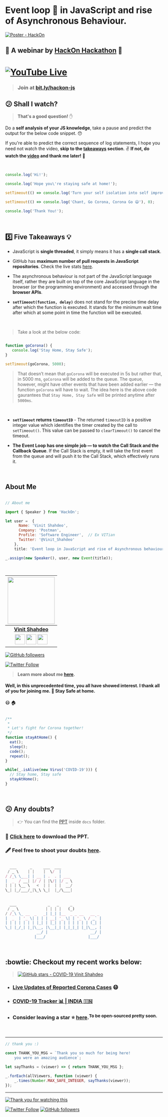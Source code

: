 # Event loop :arrows_counterclockwise: in JavaScript and rise of Asynchronous Behaviour.

[![Poster - HackOn](./assets/poster.jpeg)](https://www.youtube.com/watch?v=zsRv8g3C4rY)

## :red_circle: A webinar by [HackOn Hackathon](https://twitter.com/Vinit_Shahdeo/status/1251819929247993856) :rocket:

# [![YouTube Live](https://img.shields.io/badge/YouTube-Live-tomato.svg?style=for-the-badge&logo=youtube)](http://bit.ly/hackon-js) 

> ### Join at [bit.ly/hackon-js](http://bit.ly/hackon-js)

## :confused: Shall I watch?

> **That's a good question!** :raised_hand:

Do a **self analysis of your JS knowledge**, take a pause and predict the output for the below code snippet. :hushed:

If you're able to predict the correct sequence of log statements, I hope you need not watch the video, **skip to the [takeaways](#five-five-takeaways-bulb) section**. :v: **If not, do watch the [video](https://youtu.be/zsRv8g3C4rY?t=221) and thank me later! :hugs:**

<br>

```javascript
console.log('Hi!');

console.log('Hope you\'re staying safe at home!');

setTimeout(() => console.log('Turn your self isolation into self improvement!'), 1000);

setTimeout(() => console.log('Chant, Go Corona, Corona Go 😃'), 0);	

console.log('Thank You!');
```
<br>

## :five: Five Takeaways :bulb:

- JavaScript is **single threaded**, it simply means it has a **single call stack**.

- GitHub has **maximum number of pull requests in JavaScript repositories**. Check the live stats [here](https://madnight.github.io/githut/#/pull_requests/2020/1). 

- The asynchronous behaviour is not part of the JavaScript language itself, rather they are built on top of the core JavaScript language in the browser (or the programming environment) and accessed through the **browser APIs**.

- **`setTimeout(function, delay)`** does not stand for the precise time delay after which the function is executed. It stands for the minimum wait time after which at some point in time the function will be executed. 

<br>

> Take a look at the below code:

```javascript

function goCorona() {
   console.log('Stay Home, Stay Safe');
}

setTimeout(goCorona, 5000);

```

> That doesn’t mean that `goCorona` will be executed in 5s but rather that, in 5000 ms, `goCorona` will be added to the queue. The queue, however, might have other events that have been added earlier — the function `goCorona` will have to wait. The idea here is the above code gaurantees that `Stay Home, Stay Safe` will be printed anytime after `5000ms`.

<br>

- **`setTimeout` returns `timeoutID`** - The returned `timeoutID` is a positive integer value which identifies the timer created by the call to `setTimeout()`. This value can be passed to `clearTimeout()` to cancel the timeout.

- **The Event Loop has one simple job — to watch the Call Stack and the Callback Queue**. If the Call Stack is empty, it will take the first event from the queue and will push it to the Call Stack, which effectively runs it.

<br>

## About Me


```js

// About me

import { Speaker } from 'HackOn';

let user =  {
      Name: 'Vinit Shahdeo',
      Company: 'Postman',
      Profile: 'Software Engineer',  // Ex VITian
      Twitter: '@Vinit_Shahdeo'
    },
    title: 'Event loop in JavaScript and rise of Asynchronous behaviour';

_.assign(new Speaker(), user, new Event(title));

```

<br>

|                                                                                         <a href="https://fayz.in/stories/s/1522/0/?ckt_id=ZGL1ZGVk&title=story_of_vinit_shahdeo"><img src="https://raw.githubusercontent.com/vinitshahdeo/Water-Monitoring-System/master/assets/vinit-shahdeo.jpg" width=150px height=150px /></a>                                                                                         |
| :------------------------------------------------------------------------------------------------------------------------------------------------------------------------------------------------------------------------------------------------------------------------------------------------------------------------------------------: |
|                                                                                                                                        **[Vinit Shahdeo](https://www.linkedin.com/in/vinitshahdeo/)**                                                                                                                                        |
| <a href="https://twitter.com/Vinit_Shahdeo"><img src="https://raw.githubusercontent.com/vinitshahdeo/Water-Monitoring-System/master/assets/twitter.png" width="32px" height="32px"></a> <a href="https://www.facebook.com/vinit.shahdeo"><img src="https://raw.githubusercontent.com/vinitshahdeo/Water-Monitoring-System/master/assets/facebook.png" width="32px" height="32px"></a> <a href="https://www.linkedin.com/in/vinitshahdeo/"><img src="https://raw.githubusercontent.com/vinitshahdeo/Water-Monitoring-System/master/assets/linkedin.png" width="32px" height="32px"></a> |

[![GitHub followers](https://img.shields.io/github/followers/vinitshahdeo.svg?label=Follow%20@vinitshahdeo&style=social)](https://github.com/vinitshahdeo/) 

[![Twitter Follow](https://img.shields.io/twitter/follow/Vinit_Shahdeo?style=social)](https://twitter.com/Vinit_Shahdeo)

> **Learn more about me [here](https://fayz.in/stories/s/1522/0/?ckt_id=ZGL1ZGVk).**

#### Well, in this unprecedented time, you all have showed interest. I thank all of you for joining me. :hugs: Stay Safe at home.

:mask: :house:
<br><br>

```javascript
/**
 * 
 * Let's fight for Corona together!
 */
function stayAtHome() {
  eat();
  sleep();
  code();
  repeat();
}

while(_.isAlive(new Virus('COVID-19'))) {
  // Stay home, Stay safe
  stayAtHome();
}
```
<br>

## :confused: Any doubts? 

> :point_right: You can find the [PPT](https://github.com/vinitshahdeo/Event-Loop-In-JavaScript/blob/master/doc/%5BHack0N%5D%20Event%20loop%20in%20JS%20-%20PDF%20(5).pdf) inside `docs` folder.

### :link: [Click here](https://github.com/vinitshahdeo/Event-Loop-In-JavaScript/raw/master/doc/%5BHack0N%5D%20Event%20loop%20in%20JS%20-%20PDF%20(5).pdf) to download the PPT.

### :fountain_pen: Feel free to shoot your doubts [here](https://github.com/vinitshahdeo/Event-Loop-In-JavaScript/issues/1).

```javascript

  ___      _     ___  ___                  
 / _ \    | |    |  \/  |                  
/ /_\ \___| | __ | .  . | ___              
|  _  / __| |/ / | |\/| |/ _ \             
| | | \__ \   <  | |  | |  __/             
\_| |_/___/_|\_\ \_|  |_/\___|             
                                           
                                           
  ___              _   _     _             
 / _ \            | | | |   (_)            
/ /_\ \_ __  _   _| |_| |__  _ _ __   __ _ 
|  _  | '_ \| | | | __| '_ \| | '_ \ / _` |
| | | | | | | |_| | |_| | | | | | | | (_| |
\_| |_/_| |_|\__, |\__|_| |_|_|_| |_|\__, |
              __/ |                   __/ |
             |___/                   |___/ 

```

<br>

## :bowtie: Checkout my recent works below:

> [![GitHub stars - COVID-19 Vinit Shahdeo](https://img.shields.io/github/stars/vinitshahdeo/COVID19?label=LEAVE%20A%20Star%20on%20GitHub&logo=github&style=for-the-badge)](https://github.com/vinitshahdeo/COVID19/)

- ### [Live Updates of Reported Corona Cases](http://corona-cases-india.netlify.com/) :mask:
- ### [COVID-19 Tracker :bar_chart: | INDIA :india:](https://indiafightscorona.netlify.app/)
- ### Consider leaving a star :star: [here](https://github.com/vinitshahdeo/COVID19).<sup>To be open-sourced pretty soon.</strong></sup>

<br>

---

```javascript
// thank you :)

const THANK_YOU_MSG = `Thank you so much for being here! 
	you were an amazing audience`;

let sayThanks = (viewer) => { return THANK_YOU_MSG };

_.forEach(allViewers, function (viewer) {
	_.times(Number.MAX_SAFE_INTEGER, sayThanks(viewer));
});

```
---

[![Thank you for watching this](./assets/thank-you.gif)](https://youtu.be/zsRv8g3C4rY?t=215)

[![Twitter Follow](https://img.shields.io/twitter/follow/Vinit_Shahdeo?style=social)](https://twitter.com/Vinit_Shahdeo)
 [![GitHub followers](https://img.shields.io/github/followers/vinitshahdeo.svg?label=Follow%20@vinitshahdeo&style=social)](https://github.com/vinitshahdeo/) 


